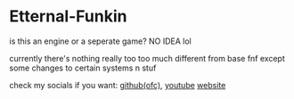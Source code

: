 # Etternal-Funkin
is this an engine or a seperate game? NO IDEA lol

currently there's nothing really too too much different from base fnf except some changes to certain systems n stuf

check my socials if you want:
[github(ofc)](https://github.com/K1lloByte),
[youtube](https://www.youtube.com/channel/UClgF2WhOHZ6lOiBPXZCfAkg)
[website](https://aryehdraws.tk)
